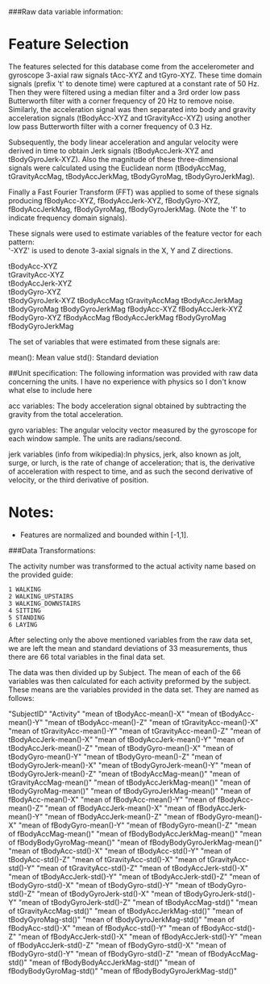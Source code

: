 	
###Raw data variable information:


Feature Selection 
=================

The features selected for this database come from the accelerometer and gyroscope 3-axial raw signals tAcc-XYZ and tGyro-XYZ. These time domain signals (prefix 't' to denote time) were captured at a constant rate of 50 Hz. Then they were filtered using a median filter and a 3rd order low pass Butterworth filter with a corner frequency of 20 Hz to remove noise. Similarly, the acceleration signal was then separated into body and gravity acceleration signals (tBodyAcc-XYZ and tGravityAcc-XYZ) using another low pass Butterworth filter with a corner frequency of 0.3 Hz. 

Subsequently, the body linear acceleration and angular velocity were derived in time to obtain Jerk signals (tBodyAccJerk-XYZ and tBodyGyroJerk-XYZ). Also the magnitude of these three-dimensional signals were calculated using the Euclidean norm (tBodyAccMag, tGravityAccMag, tBodyAccJerkMag, tBodyGyroMag, tBodyGyroJerkMag). 

Finally a Fast Fourier Transform (FFT) was applied to some of these signals producing fBodyAcc-XYZ, fBodyAccJerk-XYZ, fBodyGyro-XYZ, fBodyAccJerkMag, fBodyGyroMag, fBodyGyroJerkMag. (Note the 'f' to indicate frequency domain signals). 

These signals were used to estimate variables of the feature vector for each pattern:  
'-XYZ' is used to denote 3-axial signals in the X, Y and Z directions.

tBodyAcc-XYZ  
tGravityAcc-XYZ  
tBodyAccJerk-XYZ  
tBodyGyro-XYZ  
tBodyGyroJerk-XYZ
tBodyAccMag
tGravityAccMag
tBodyAccJerkMag
tBodyGyroMag
tBodyGyroJerkMag
fBodyAcc-XYZ
fBodyAccJerk-XYZ
fBodyGyro-XYZ
fBodyAccMag
fBodyAccJerkMag
fBodyGyroMag
fBodyGyroJerkMag

The set of variables that were estimated from these signals are: 

mean(): Mean value
std(): Standard deviation

##Unit specification:
The following information was provided with raw data concerning the units. I have no experience with physics so I don't know what else to include here

acc variables: The body acceleration signal obtained by subtracting the gravity from the total acceleration. 

gyro variables: The angular velocity vector measured by the gyroscope for each window sample. The units are radians/second. 

jerk variables (info from wikipedia):In physics, jerk, also known as jolt, surge, or lurch, is the rate of change of acceleration; that is, the derivative of acceleration with respect to time, and as such the second derivative of velocity, or the third derivative of position.

Notes: 
======
- Features are normalized and bounded within [-1,1].

###Data Transformations:

The activity number was transformed to the actual activity name based on the provided guide:

	1 WALKING
	2 WALKING_UPSTAIRS
	3 WALKING_DOWNSTAIRS
	4 SITTING
	5 STANDING
	6 LAYING

After selecting only the above mentioned variables from the raw data set, we are left the mean and standard deviations of 33 measurements, thus there are 66 total variables in the final data set.

The data was then divided up by Subject. The mean of each of the 66 variables was then calculated for each activity preformed by the subject. These means are the variables provided in the data set. They are named as follows:

"SubjectID"
"Activity"
"mean of tBodyAcc-mean()-X"
"mean of tBodyAcc-mean()-Y"
"mean of tBodyAcc-mean()-Z"
"mean of tGravityAcc-mean()-X"
"mean of tGravityAcc-mean()-Y"
"mean of tGravityAcc-mean()-Z"
"mean of tBodyAccJerk-mean()-X"
"mean of tBodyAccJerk-mean()-Y"
"mean of tBodyAccJerk-mean()-Z"
"mean of tBodyGyro-mean()-X"
"mean of tBodyGyro-mean()-Y"
"mean of tBodyGyro-mean()-Z"
"mean of tBodyGyroJerk-mean()-X"
"mean of tBodyGyroJerk-mean()-Y"
"mean of tBodyGyroJerk-mean()-Z"
"mean of tBodyAccMag-mean()"
"mean of tGravityAccMag-mean()"
"mean of tBodyAccJerkMag-mean()"
"mean of tBodyGyroMag-mean()"
"mean of tBodyGyroJerkMag-mean()"
"mean of fBodyAcc-mean()-X"
"mean of fBodyAcc-mean()-Y"
"mean of fBodyAcc-mean()-Z"
"mean of fBodyAccJerk-mean()-X"
"mean of fBodyAccJerk-mean()-Y"
"mean of fBodyAccJerk-mean()-Z"
"mean of fBodyGyro-mean()-X"
"mean of fBodyGyro-mean()-Y"
"mean of fBodyGyro-mean()-Z"
"mean of fBodyAccMag-mean()"
"mean of fBodyBodyAccJerkMag-mean()"
"mean of fBodyBodyGyroMag-mean()"
"mean of fBodyBodyGyroJerkMag-mean()"
"mean of tBodyAcc-std()-X"
"mean of tBodyAcc-std()-Y"
"mean of tBodyAcc-std()-Z"
"mean of tGravityAcc-std()-X"
"mean of tGravityAcc-std()-Y"
"mean of tGravityAcc-std()-Z"
"mean of tBodyAccJerk-std()-X"
"mean of tBodyAccJerk-std()-Y"
"mean of tBodyAccJerk-std()-Z"
"mean of tBodyGyro-std()-X"
"mean of tBodyGyro-std()-Y"
"mean of tBodyGyro-std()-Z"
"mean of tBodyGyroJerk-std()-X"
"mean of tBodyGyroJerk-std()-Y"
"mean of tBodyGyroJerk-std()-Z"
"mean of tBodyAccMag-std()"
"mean of tGravityAccMag-std()"
"mean of tBodyAccJerkMag-std()"
"mean of tBodyGyroMag-std()"
"mean of tBodyGyroJerkMag-std()"
"mean of fBodyAcc-std()-X"
"mean of fBodyAcc-std()-Y"
"mean of fBodyAcc-std()-Z"
"mean of fBodyAccJerk-std()-X"
"mean of fBodyAccJerk-std()-Y"
"mean of fBodyAccJerk-std()-Z"
"mean of fBodyGyro-std()-X"
"mean of fBodyGyro-std()-Y"
"mean of fBodyGyro-std()-Z"
"mean of fBodyAccMag-std()"
"mean of fBodyBodyAccJerkMag-std()"
"mean of fBodyBodyGyroMag-std()"
"mean of fBodyBodyGyroJerkMag-std()"



